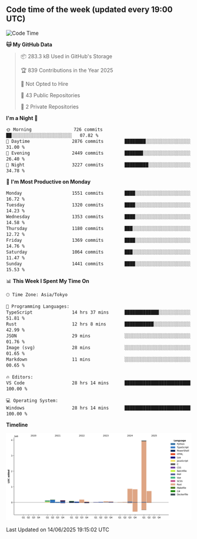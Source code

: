 ## Code time of the week (updated every 19:00 UTC)

<!--START_SECTION:waka-->
![Code Time](http://img.shields.io/badge/Code%20Time-5%2C001%20hrs%2055%20mins-blue)

**🐱 My GitHub Data** 

> 📦 283.3 kB Used in GitHub's Storage 
 > 
> 🏆 839 Contributions in the Year 2025
 > 
> 🚫 Not Opted to Hire
 > 
> 📜 43 Public Repositories 
 > 
> 🔑 2 Private Repositories 
 > 
**I'm a Night 🦉** 

```text
🌞 Morning                726 commits         ██░░░░░░░░░░░░░░░░░░░░░░░   07.82 % 
🌆 Daytime                2876 commits        ████████░░░░░░░░░░░░░░░░░   31.00 % 
🌃 Evening                2449 commits        ███████░░░░░░░░░░░░░░░░░░   26.40 % 
🌙 Night                  3227 commits        █████████░░░░░░░░░░░░░░░░   34.78 % 
```
📅 **I'm Most Productive on Monday** 

```text
Monday                   1551 commits        ████░░░░░░░░░░░░░░░░░░░░░   16.72 % 
Tuesday                  1320 commits        ████░░░░░░░░░░░░░░░░░░░░░   14.23 % 
Wednesday                1353 commits        ████░░░░░░░░░░░░░░░░░░░░░   14.58 % 
Thursday                 1180 commits        ███░░░░░░░░░░░░░░░░░░░░░░   12.72 % 
Friday                   1369 commits        ████░░░░░░░░░░░░░░░░░░░░░   14.76 % 
Saturday                 1064 commits        ███░░░░░░░░░░░░░░░░░░░░░░   11.47 % 
Sunday                   1441 commits        ████░░░░░░░░░░░░░░░░░░░░░   15.53 % 
```


📊 **This Week I Spent My Time On** 

```text
🕑︎ Time Zone: Asia/Tokyo

💬 Programming Languages: 
TypeScript               14 hrs 37 mins      █████████████░░░░░░░░░░░░   51.81 % 
Rust                     12 hrs 8 mins       ███████████░░░░░░░░░░░░░░   42.99 % 
JSON                     29 mins             ░░░░░░░░░░░░░░░░░░░░░░░░░   01.76 % 
Image (svg)              28 mins             ░░░░░░░░░░░░░░░░░░░░░░░░░   01.65 % 
Markdown                 11 mins             ░░░░░░░░░░░░░░░░░░░░░░░░░   00.65 % 

🔥 Editors: 
VS Code                  28 hrs 14 mins      █████████████████████████   100.00 % 

💻 Operating System: 
Windows                  28 hrs 14 mins      █████████████████████████   100.00 % 
```

**Timeline**

![Lines of Code chart](https://raw.githubusercontent.com/SARDONYX-sard/SARDONYX-sard/main/assets/bar_graph.png)


 Last Updated on 14/06/2025 19:15:02 UTC
<!--END_SECTION:waka-->
